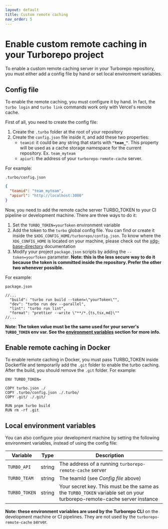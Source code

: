 ```yaml
---
layout: default
title: Custom remote caching
nav_order: 5
---
```


# Enable custom remote caching in your Turborepo project

To enable a custom remote caching server in your Turborepo repository, you must
either add a config file by hand or set local environment variables.

## Config file

To enable the remote caching, you must configure it by hand. In fact, the `turbo login` and `turbo link` commands work only with Vercel's remote cache.

First of all, you need to create the config file:

1. Create the `.turbo` folder at the root of your repository
2. Create the `config.json` file inside it, and add these two properties:
    - `teamid`: it could be any string that starts with __`"team_"`__. This property will be used as a cache storage namespace for the current repository. Ex. `team_myteam`
    - `apiurl`: the address of your `turborepo-remote-cache` server.

For example:

`.turbo/config.json`
```json
{
  "teamid": "team_myteam",
  "apiurl": "http://localhost:3000"
}
```
Now, you need to add the remote cache server TURBO_TOKEN to your CI pipeline or development machine. There are three ways to do it:
1. Set the `TURBO_TOKEN=yourToken` environment variable
2. Add the token to the `turbo` global config file. You can find or create it inside the `$XDG_CONFIG_HOME/turborepo/config.json`. To know where the `XDG_CONFIG_HOME` is located on your machine, please check out the [xdg-base-directory](https://github.com/adrg/xdg#xdg-base-directory) documentation
3. Modify your project `package.json` scripts by adding the `--token=yourToken` parameter. __Note: this is the less secure way to do it because the token is committed inside the repository. Prefer the other two whenever possible.__

For example:

`package.json`
```jsonc
//...
  "build": "turbo run build --token=\"yourToken\"",
  "dev": "turbo run dev --parallel",
  "lint": "turbo run lint",
  "format": "prettier --write \"**/*.{ts,tsx,md}\""
//...
```

__Note: The token value must be the same used for your server's `TURBO_TOKEN` env var. See the [environment variables](https://ducktors.github.io/turborepo-remote-cache/environment-variables) section for more info.__


## Enable remote caching in Docker
To enable remote caching in Docker, you must pass TURBO_TOKEN inside Dockerfile and temporarily add the `.git` folder to enable the turbo caching. After the build, you should remove the `.git` folder.
For example:

```
ENV TURBO_TOKEN=

COPY turbo.json ./
COPY .turbo/config.json ./.turbo/
COPY .git/ ./.git/

RUN pnpm turbo build
RUN rm -rf .git
```

## Local environment variables

You can also configure your development machine by setting the following environment variables, instead of using the config file:

| Variable      | Type   | Description |
| ------------- | ------ | ----------- |
| `TURBO_API`   | string | The address of a running `turborepo-remote-cache` server |
| `TURBO_TEAM`  | string | The teamId (see *Config file* above)|
| `TURBO_TOKEN` | string | Your secret key. This must be the same as the `TURBO_TOKEN` variable set on your turborepo-remote-cache server instance |

**Note: these environment variables are used by the Turborepo CLI** on the development machine or CI pipelines. They are not used by the `turborepo-remote-cache` server.
